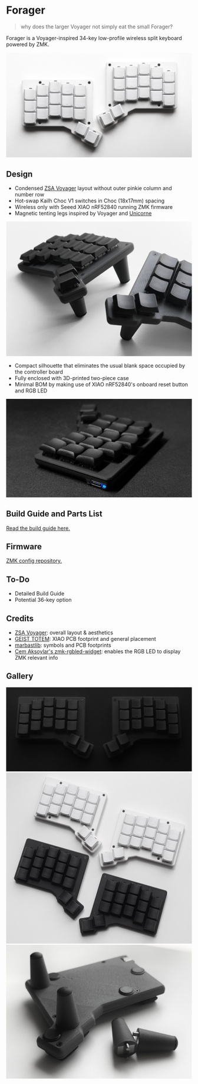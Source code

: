 # Forager

> why does the larger Voyager not simply eat the small Forager?

Forager is a Voyager-inspired 34-key low-profile wireless split keyboard powered by ZMK.

![Forager keyboard in white](/docs/images/forager_white.jpg)

## Design

- Condensed [ZSA Voyager](https://www.zsa.io/voyager) layout without outer pinkie column and number row
- Hot-swap Kailh Choc V1 switches in Choc (18x17mm) spacing
- Wireless only with Seeed XIAO nRF52840 running ZMK firmware
- Magnetic tenting legs inspired by Voyager and [Unicorne](https://www.boardsource.xyz/products/unicorne)

![Forager keyboard with magnetic tenting legs attached](/docs/images/forager_tented.jpg)

- Compact silhouette that eliminates the usual blank space occupied by the controller board
- Fully enclosed with 3D-printed two-piece case
- Minimal BOM by making use of XIAO nRF52840's onboard reset button and RGB LED

![Forager keyboard with LED indicator lit up in blue](/docs/images/forager_led.jpg)


## Build Guide and Parts List

[Read the build guide here.](/docs/build-guide.md)

## Firmware

[ZMK config repository.](https://github.com/carrefinho/forager-zmk-module)

## To-Do

- Detailed Build Guide
- Potential 36-key option

## Credits

- [ZSA Voyager](https://www.zsa.io/voyager): overall layout & aesthetics
- [GEIST TOTEM](https://github.com/GEIGEIGEIST/TOTEM): XIAO PCB footprint and general placement
- [marbastlib](https://github.com/ebastler/marbastlib): symbols and PCB footprints
- [Cem Aksoylar's zmk-rgbled-widget](https://github.com/caksoylar/zmk-rgbled-widget): enables the RGB LED to display ZMK relevant info

## Gallery

![Forager keyboard in black](/docs/images/forager_bob.jpg)
![Forager keyboard in black and white](/docs/images/forager_bw.jpg)
![Forager keyboard with detached tenting leg](/docs/images/forager_legs.jpg)